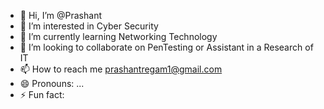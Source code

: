 - 👋 Hi, I’m @Prashant 
- 👀 I’m interested in Cyber Security 
- 🌱 I’m currently learning Networking Technology 
- 💞️ I’m looking to collaborate on PenTesting or Assistant in a Research of IT 
- 📫 How to reach me prashantregam1@gmail.com 
- 😄 Pronouns: ...
- ⚡ Fun fact: 

<!---
Prakxe/Prakxe is a ✨ special ✨ repository because its `README.md` (this file) appears on your GitHub profile.
You can click the Preview link to take a look at your changes.
--->

